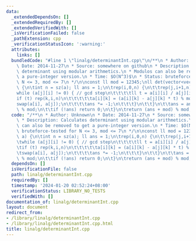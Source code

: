 ```yaml
---
data:
  _extendedDependsOn: []
  _extendedRequiredBy: []
  _extendedVerifiedWith: []
  _isVerificationFailed: false
  _pathExtension: cpp
  _verificationStatusIcon: ':warning:'
  attributes:
    links: []
  bundledCode: "#line 1 \"linalg/determinantInt.cpp\"\n/**\n * Author: Unknown\n *\
    \ Date: 2014-11-27\n * Source: somewhere on github\n * Description: Calculates\
    \ determinant using modular arithmetics.\n * Modulos can also be removed to get\
    \ a pure-integer version.\n * Time: $O(N^3)$\n * Status: bruteforce-tested for\
    \ N <= 3, mod <= 7\n */\n\nconst ll mod = 12345;\nll det(vector<vector<ll>>& a)\
    \ {\n\tint n = sz(a); ll ans = 1;\n\trep(i,0,n) {\n\t\trep(j,i+1,n) {\n\t\t\t\
    while (a[j][i] != 0) { // gcd step\n\t\t\t\tll t = a[i][i] / a[j][i];\n\t\t\t\t\
    if (t) rep(k,i,n)\n\t\t\t\t\ta[i][k] = (a[i][k] - a[j][k] * t) % mod;\n\t\t\t\t\
    swap(a[i], a[j]);\n\t\t\t\tans *= -1;\n\t\t\t}\n\t\t}\n\t\tans = ans * a[i][i]\
    \ % mod;\n\t\tif (!ans) return 0;\n\t}\n\treturn (ans + mod) % mod;\n}\n"
  code: "/**\n * Author: Unknown\n * Date: 2014-11-27\n * Source: somewhere on github\n\
    \ * Description: Calculates determinant using modular arithmetics.\n * Modulos\
    \ can also be removed to get a pure-integer version.\n * Time: $O(N^3)$\n * Status:\
    \ bruteforce-tested for N <= 3, mod <= 7\n */\n\nconst ll mod = 12345;\nll det(vector<vector<ll>>&\
    \ a) {\n\tint n = sz(a); ll ans = 1;\n\trep(i,0,n) {\n\t\trep(j,i+1,n) {\n\t\t\
    \twhile (a[j][i] != 0) { // gcd step\n\t\t\t\tll t = a[i][i] / a[j][i];\n\t\t\t\
    \tif (t) rep(k,i,n)\n\t\t\t\t\ta[i][k] = (a[i][k] - a[j][k] * t) % mod;\n\t\t\t\
    \tswap(a[i], a[j]);\n\t\t\t\tans *= -1;\n\t\t\t}\n\t\t}\n\t\tans = ans * a[i][i]\
    \ % mod;\n\t\tif (!ans) return 0;\n\t}\n\treturn (ans + mod) % mod;\n}\n"
  dependsOn: []
  isVerificationFile: false
  path: linalg/determinantInt.cpp
  requiredBy: []
  timestamp: '2024-01-20 02:52:24+08:00'
  verificationStatus: LIBRARY_NO_TESTS
  verifiedWith: []
documentation_of: linalg/determinantInt.cpp
layout: document
redirect_from:
- /library/linalg/determinantInt.cpp
- /library/linalg/determinantInt.cpp.html
title: linalg/determinantInt.cpp
---
```

